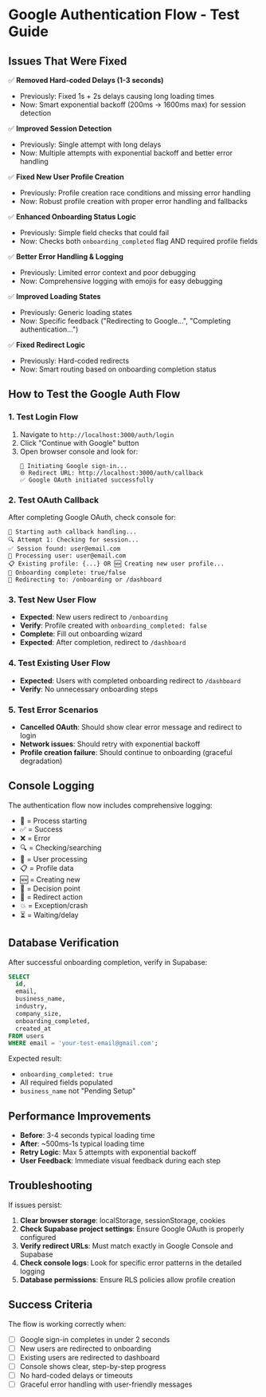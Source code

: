 # Google Authentication Flow - Test Guide

## Issues That Were Fixed

✅ **Removed Hard-coded Delays (1-3 seconds)**
- Previously: Fixed 1s + 2s delays causing long loading times
- Now: Smart exponential backoff (200ms → 1600ms max) for session detection

✅ **Improved Session Detection**
- Previously: Single attempt with long delays
- Now: Multiple attempts with exponential backoff and better error handling

✅ **Fixed New User Profile Creation**
- Previously: Profile creation race conditions and missing error handling
- Now: Robust profile creation with proper error handling and fallbacks

✅ **Enhanced Onboarding Status Logic**
- Previously: Simple field checks that could fail
- Now: Checks both `onboarding_completed` flag AND required profile fields

✅ **Better Error Handling & Logging**
- Previously: Limited error context and poor debugging
- Now: Comprehensive logging with emojis for easy debugging

✅ **Improved Loading States**
- Previously: Generic loading states
- Now: Specific feedback ("Redirecting to Google...", "Completing authentication...")

✅ **Fixed Redirect Logic**
- Previously: Hard-coded redirects
- Now: Smart routing based on onboarding completion status

## How to Test the Google Auth Flow

### 1. Test Login Flow
1. Navigate to `http://localhost:3000/auth/login`
2. Click "Continue with Google" button
3. Open browser console and look for:
   ```
   🔄 Initiating Google sign-in...
   🌐 Redirect URL: http://localhost:3000/auth/callback
   ✅ Google OAuth initiated successfully
   ```

### 2. Test OAuth Callback
After completing Google OAuth, check console for:
```
🚀 Starting auth callback handling...
🔍 Attempt 1: Checking for session...
✅ Session found: user@email.com
👤 Processing user: user@email.com
📋 Existing profile: {...} OR 🆕 Creating new user profile...
🔀 Onboarding complete: true/false
🎯 Redirecting to: /onboarding or /dashboard
```

### 3. Test New User Flow
- **Expected**: New users redirect to `/onboarding`
- **Verify**: Profile created with `onboarding_completed: false`
- **Complete**: Fill out onboarding wizard
- **Expected**: After completion, redirect to `/dashboard`

### 4. Test Existing User Flow
- **Expected**: Users with completed onboarding redirect to `/dashboard`
- **Verify**: No unnecessary onboarding steps

### 5. Test Error Scenarios
- **Cancelled OAuth**: Should show clear error message and redirect to login
- **Network issues**: Should retry with exponential backoff
- **Profile creation failure**: Should continue to onboarding (graceful degradation)

## Console Logging

The authentication flow now includes comprehensive logging:

- 🔄 = Process starting
- ✅ = Success
- ❌ = Error
- 🔍 = Checking/searching
- 👤 = User processing
- 📋 = Profile data
- 🆕 = Creating new
- 🔀 = Decision point
- 🎯 = Redirect action
- 💥 = Exception/crash
- ⏳ = Waiting/delay

## Database Verification

After successful onboarding completion, verify in Supabase:

```sql
SELECT 
  id, 
  email, 
  business_name, 
  industry, 
  company_size, 
  onboarding_completed,
  created_at
FROM users 
WHERE email = 'your-test-email@gmail.com';
```

Expected result:
- `onboarding_completed: true`
- All required fields populated
- `business_name` not "Pending Setup"

## Performance Improvements

- **Before**: 3-4 seconds typical loading time
- **After**: ~500ms-1s typical loading time
- **Retry Logic**: Max 5 attempts with exponential backoff
- **User Feedback**: Immediate visual feedback during each step

## Troubleshooting

If issues persist:

1. **Clear browser storage**: localStorage, sessionStorage, cookies
2. **Check Supabase project settings**: Ensure Google OAuth is properly configured
3. **Verify redirect URLs**: Must match exactly in Google Console and Supabase
4. **Check console logs**: Look for specific error patterns in the detailed logging
5. **Database permissions**: Ensure RLS policies allow profile creation

## Success Criteria

The flow is working correctly when:
- [ ] Google sign-in completes in under 2 seconds
- [ ] New users are redirected to onboarding
- [ ] Existing users are redirected to dashboard
- [ ] Console shows clear, step-by-step progress
- [ ] No hard-coded delays or timeouts
- [ ] Graceful error handling with user-friendly messages 